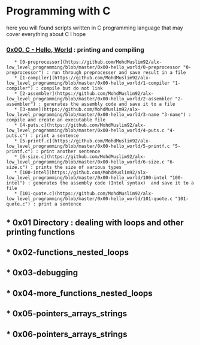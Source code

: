 # **Programming with C**    

here you will found scripts written in C programming language that may cover everything about C I hope
###  [0x00. C - Hello, World](https://github.com/MohdMuslim92/alx-low_level_programming/tree/master/0x00-hello_world "0x00. C - Hello, World") : printing and compiling    
       * [0-preprocessor](https://github.com/MohdMuslim92/alx-low_level_programming/blob/master/0x00-hello_world/0-preprocessor "0-preprocessor") : run through preprocesser and save result in a file
       * [1-compiler](https://github.com/MohdMuslim92/alx-low_level_programming/blob/master/0x00-hello_world/1-compiler "1-compiler") : compile but do not link
       * [2-assembler](https://github.com/MohdMuslim92/alx-low_level_programming/blob/master/0x00-hello_world/2-assembler "2-assembler") : generates the assembly code and save it to a file
       * [3-name](https://github.com/MohdMuslim92/alx-low_level_programming/blob/master/0x00-hello_world/3-name "3-name") : compile and create an executable file
       * [4-puts.c](https://github.com/MohdMuslim92/alx-low_level_programming/blob/master/0x00-hello_world/4-puts.c "4-puts.c") : print a sentence
       * [5-printf.c](https://github.com/MohdMuslim92/alx-low_level_programming/blob/master/0x00-hello_world/5-printf.c "5-printf.c") : print another sentence
       * [6-size.c](https://github.com/MohdMuslim92/alx-low_level_programming/blob/master/0x00-hello_world/6-size.c "6-size.c") : prints the size of various types
       * [100-intel](https://github.com/MohdMuslim92/alx-low_level_programming/blob/master/0x00-hello_world/100-intel "100-intel") : generates the assembly code (Intel syntax)  and save it to a file
       * [101-quote.c](https://github.com/MohdMuslim92/alx-low_level_programming/blob/master/0x00-hello_world/101-quote.c "101-quote.c") : print a sentence
## * 0x01 Directory : dealing with loops and other printing functions
## * 0x02-functions_nested_loops
## * 0x03-debugging
## * 0x04-more_functions_nested_loops
## * 0x05-pointers_arrays_strings
## * 0x06-pointers_arrays_strings
